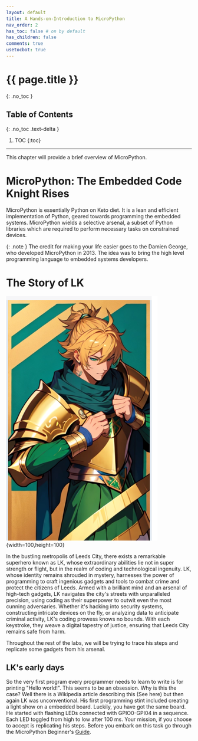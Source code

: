 ```yaml
---
layout: default
title: A Hands-on-Introduction to MicroPython
nav_order: 2
has_toc: false # on by default
has_children: false
comments: true
usetocbot: true
---
```

# {{ page.title }}
{: .no_toc }

## Table of Contents
{: .no_toc .text-delta }

1. TOC
{:toc}
---

This chapter will provide a brief overview of MicroPython.

# MicroPython: The Embedded Code Knight Rises
MicroPython is essentially Python on Keto diet. It is a lean and efficient implementation of Python, geared towards programming the embedded systems. MicroPython wields a selective arsenal, a subset of Python libraries which are required to perform necessary tasks on constrained devices.


{: .note }
The credit for making your life easier goes to the Damien George, who developed MicroPython in 2013. The idea was to bring the high level programming language to embedded systems developers. 

# The Story of LK
![Leeds Coding Kinght (LK)](./assets/lk.png){width=100,height=100}


In the bustling metropolis of Leeds City, there exists a remarkable superhero known as LK, whose extraordinary abilities lie not in super strength or flight, but in the realm of coding and technological ingenuity. LK, whose identity remains shrouded in mystery, harnesses the power of programming to craft ingenious gadgets and tools to combat crime and protect the citizens of Leeds. Armed with a brilliant mind and an arsenal of high-tech gadgets, LK navigates the city's streets with unparalleled precision, using coding as their superpower to outwit even the most cunning adversaries. Whether it's hacking into security systems, constructing intricate devices on the fly, or analyzing data to anticipate criminal activity, LK's coding prowess knows no bounds. With each keystroke, they weave a digital tapestry of justice, ensuring that Leeds City remains safe from harm.

Throughout the rest of the labs, we will be trying to trace his steps and replicate some gadgets from his arsenal.

## LK's early days
So the very first program every programmer needs to learn to write is for printing "Hello world!". This seems to be an obsession.  Why is this the case? Well there is a Wikipedia article describing this (See here) but then again LK was unconventional. His first programming stint included creating a light show on a embedded board. Luckily, you have got the same board. He started with flashing LEDs connected with GPIO0-GPI04 in a sequence. Each LED toggled from high to low after 100 ms. Your mission, if you choose to accept is replicating his steps. Before you embark on this task go through the MicroPython Beginner's [Guide](/mpython.md).
